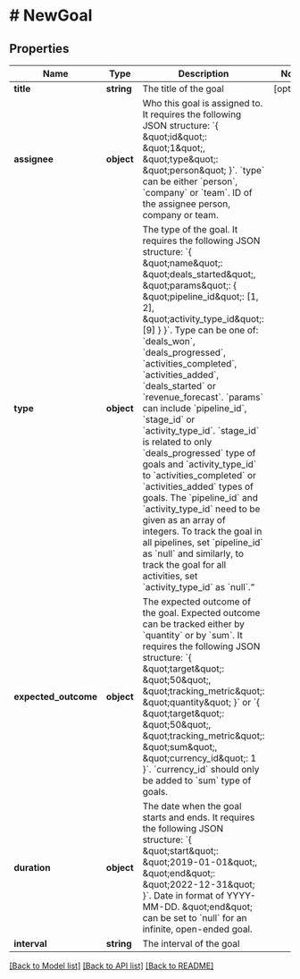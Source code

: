 # # NewGoal

## Properties

Name | Type | Description | Notes
------------ | ------------- | ------------- | -------------
**title** | **string** | The title of the goal | [optional]
**assignee** | **object** | Who this goal is assigned to. It requires the following JSON structure: &#x60;{ \&quot;id\&quot;: \&quot;1\&quot;, \&quot;type\&quot;: \&quot;person\&quot; }&#x60;. &#x60;type&#x60; can be either &#x60;person&#x60;, &#x60;company&#x60; or &#x60;team&#x60;. ID of the assignee person, company or team. |
**type** | **object** | The type of the goal. It requires the following JSON structure: &#x60;{ \&quot;name\&quot;: \&quot;deals_started\&quot;, \&quot;params\&quot;: { \&quot;pipeline_id\&quot;: [1, 2], \&quot;activity_type_id\&quot;: [9] } }&#x60;. Type can be one of: &#x60;deals_won&#x60;, &#x60;deals_progressed&#x60;, &#x60;activities_completed&#x60;, &#x60;activities_added&#x60;, &#x60;deals_started&#x60; or &#x60;revenue_forecast&#x60;. &#x60;params&#x60; can include &#x60;pipeline_id&#x60;, &#x60;stage_id&#x60; or &#x60;activity_type_id&#x60;. &#x60;stage_id&#x60; is related to only &#x60;deals_progressed&#x60; type of goals and &#x60;activity_type_id&#x60; to &#x60;activities_completed&#x60; or &#x60;activities_added&#x60; types of goals. The &#x60;pipeline_id&#x60; and &#x60;activity_type_id&#x60; need to be given as an array of integers. To track the goal in all pipelines, set &#x60;pipeline_id&#x60; as &#x60;null&#x60; and similarly, to track the goal for all activities, set &#x60;activity_type_id&#x60; as &#x60;null&#x60;.” |
**expected_outcome** | **object** | The expected outcome of the goal. Expected outcome can be tracked either by &#x60;quantity&#x60; or by &#x60;sum&#x60;. It requires the following JSON structure: &#x60;{ \&quot;target\&quot;: \&quot;50\&quot;, \&quot;tracking_metric\&quot;: \&quot;quantity\&quot; }&#x60; or &#x60;{ \&quot;target\&quot;: \&quot;50\&quot;, \&quot;tracking_metric\&quot;: \&quot;sum\&quot;, \&quot;currency_id\&quot;: 1 }&#x60;. &#x60;currency_id&#x60; should only be added to &#x60;sum&#x60; type of goals. |
**duration** | **object** | The date when the goal starts and ends. It requires the following JSON structure: &#x60;{ \&quot;start\&quot;: \&quot;2019-01-01\&quot;, \&quot;end\&quot;: \&quot;2022-12-31\&quot; }&#x60;. Date in format of YYYY-MM-DD. \&quot;end\&quot; can be set to &#x60;null&#x60; for an infinite, open-ended goal. |
**interval** | **string** | The interval of the goal |

[[Back to Model list]](../../README.md#models) [[Back to API list]](../../README.md#endpoints) [[Back to README]](../../README.md)
